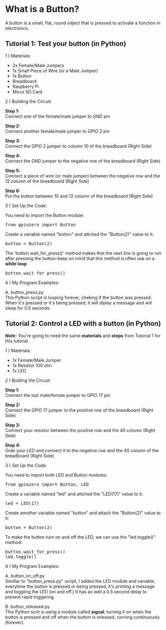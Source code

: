 # What is a Button?
A button is a small, flat, round odject that is pressed to activate a function in electronics.

## Tutorial 1: Test your button (in Python)

1 ) Materials:

- 2x Female/Male Jumpers
- 1x Small Piece of Wire (or a Male Jumper)
- 1x Button
- Breadboard
- Raspberry Pi
- Micro SD Card

2 ) Building the Circuit:

**Step 1:** <br>
Connect one of the female/male jumper to GND pin

**Step 2:** <br>
Connect another female/male jumper to GPIO 2 pin

**Step 3:** <br>
Connect the GPIO 2 jumper to column 10 of the breadboard (Right Side)

**Step 4:** <br>
Connect the GND jumper to the negative row of the breadboard (Right Side)

**Step 5:** <br>
Connect a piece of wire (or male jumper) between the negative row and the 12 column of the breadboard (Right Side)

**Step 6:** <br>
Put the button between 10 and 12 column of the breadboard (Right Side)

3 ) Set Up the Code:

You need to import the Button module:
<pre>
from gpiozero import Button
</pre>

Create a variable named "button" and attched the "Button(2)" value to it:
<pre>
button = Button(2)
</pre>

The 'button.wait_for_press()' method makes that the next line is going to run after pressing the button-keep on mind that this method is often use on a **while loop**
<pre>
button.wait_for_press()
</pre>

4 ) My Program Examples:

A. button_press.py <br>
This Python script is looping forever, cheking if the button was pressed. When it's pressed or it's being pressed; it will diplay a message and will sleep for 0.5 seconds.

## Tutorial 2: Control a LED with a button (in Python)
***Note:*** You're going to need the same **materials** and **steps** from Tutorial 1 for this tutorial.

1 ) Materials:

- 1x Female/Male Jumper
- 1x Resistor 100 ohn
- 1x LED

2 ) Bulding the Circuit:

**Step 1:** <br>
Connect the last male/female jumper to GPIO 17 pin

**Step 2:** <br>
Connect the GPIO 17 jumper to the positive row of the breadboard (Right Side)

**Step 3:** <br>
Connect your resistor between the positive row and the 40 column (Right Side)

**Step 4:** <br>
Grab your LED and connect it to the negetive row and the 40 column of the breadboard (Right Side)

3 ) Set Up the Code:

You need to import both LED and Button modules:
<pre>
from gpiozero import Button, LED
</pre>

Create a variable named "led" and attched the "LED(17)" value to it:
<pre>
led = LED(17)
</pre>
	
Create amother variable named "button" and attach the "Button(2)" value to it:
<pre>
button = Button(2)
</pre>

To make the button turn on and off the LED, we can use the "led.toggle()" method:
<pre>
button.wait_for_press()
led.toggle()
</pre>

4 ) My Program Examples:

A. button_on_off.py <br>
Simillar to "button_press.py" script, I added the LED module and variable; everytime the button is pressed or being pressed, it's printing a message and toggling the LED (on and off.) It has as well a 0.5 second delay to prevent rapid triggering. 

B. button_released.py <br>
This Python scrit is using a module called **signal**; turning it on when the button is pressed and off when the button is released, running continuously (forever).
